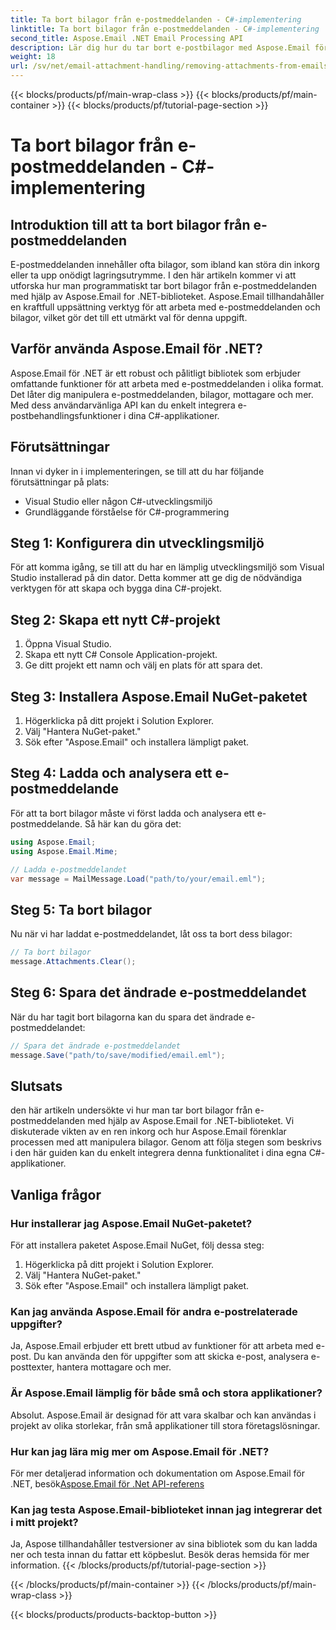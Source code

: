 ```yaml
---
title: Ta bort bilagor från e-postmeddelanden - C#-implementering
linktitle: Ta bort bilagor från e-postmeddelanden - C#-implementering
second_title: Aspose.Email .NET Email Processing API
description: Lär dig hur du tar bort e-postbilagor med Aspose.Email för .NET. Steg-för-steg-guide med C#-källkod.
weight: 18
url: /sv/net/email-attachment-handling/removing-attachments-from-emails-csharp-implementation/
---
```


{{< blocks/products/pf/main-wrap-class >}}
{{< blocks/products/pf/main-container >}}
{{< blocks/products/pf/tutorial-page-section >}}

# Ta bort bilagor från e-postmeddelanden - C#-implementering


## Introduktion till att ta bort bilagor från e-postmeddelanden

E-postmeddelanden innehåller ofta bilagor, som ibland kan störa din inkorg eller ta upp onödigt lagringsutrymme. I den här artikeln kommer vi att utforska hur man programmatiskt tar bort bilagor från e-postmeddelanden med hjälp av Aspose.Email for .NET-biblioteket. Aspose.Email tillhandahåller en kraftfull uppsättning verktyg för att arbeta med e-postmeddelanden och bilagor, vilket gör det till ett utmärkt val för denna uppgift.

## Varför använda Aspose.Email för .NET?

Aspose.Email för .NET är ett robust och pålitligt bibliotek som erbjuder omfattande funktioner för att arbeta med e-postmeddelanden i olika format. Det låter dig manipulera e-postmeddelanden, bilagor, mottagare och mer. Med dess användarvänliga API kan du enkelt integrera e-postbehandlingsfunktioner i dina C#-applikationer.

## Förutsättningar

Innan vi dyker in i implementeringen, se till att du har följande förutsättningar på plats:

- Visual Studio eller någon C#-utvecklingsmiljö
- Grundläggande förståelse för C#-programmering

## Steg 1: Konfigurera din utvecklingsmiljö

För att komma igång, se till att du har en lämplig utvecklingsmiljö som Visual Studio installerad på din dator. Detta kommer att ge dig de nödvändiga verktygen för att skapa och bygga dina C#-projekt.

## Steg 2: Skapa ett nytt C#-projekt

1. Öppna Visual Studio.
2. Skapa ett nytt C# Console Application-projekt.
3. Ge ditt projekt ett namn och välj en plats för att spara det.

## Steg 3: Installera Aspose.Email NuGet-paketet

1. Högerklicka på ditt projekt i Solution Explorer.
2. Välj "Hantera NuGet-paket."
3. Sök efter "Aspose.Email" och installera lämpligt paket.

## Steg 4: Ladda och analysera ett e-postmeddelande

För att ta bort bilagor måste vi först ladda och analysera ett e-postmeddelande. Så här kan du göra det:

```csharp
using Aspose.Email;
using Aspose.Email.Mime;

// Ladda e-postmeddelandet
var message = MailMessage.Load("path/to/your/email.eml");
```

## Steg 5: Ta bort bilagor

Nu när vi har laddat e-postmeddelandet, låt oss ta bort dess bilagor:

```csharp
// Ta bort bilagor
message.Attachments.Clear();
```

## Steg 6: Spara det ändrade e-postmeddelandet

När du har tagit bort bilagorna kan du spara det ändrade e-postmeddelandet:

```csharp
// Spara det ändrade e-postmeddelandet
message.Save("path/to/save/modified/email.eml");
```

## Slutsats

den här artikeln undersökte vi hur man tar bort bilagor från e-postmeddelanden med hjälp av Aspose.Email for .NET-biblioteket. Vi diskuterade vikten av en ren inkorg och hur Aspose.Email förenklar processen med att manipulera bilagor. Genom att följa stegen som beskrivs i den här guiden kan du enkelt integrera denna funktionalitet i dina egna C#-applikationer.

## Vanliga frågor

### Hur installerar jag Aspose.Email NuGet-paketet?

För att installera paketet Aspose.Email NuGet, följ dessa steg:
1. Högerklicka på ditt projekt i Solution Explorer.
2. Välj "Hantera NuGet-paket."
3. Sök efter "Aspose.Email" och installera lämpligt paket.

### Kan jag använda Aspose.Email för andra e-postrelaterade uppgifter?

Ja, Aspose.Email erbjuder ett brett utbud av funktioner för att arbeta med e-post. Du kan använda den för uppgifter som att skicka e-post, analysera e-posttexter, hantera mottagare och mer.

### Är Aspose.Email lämplig för både små och stora applikationer?

Absolut. Aspose.Email är designad för att vara skalbar och kan användas i projekt av olika storlekar, från små applikationer till stora företagslösningar.

### Hur kan jag lära mig mer om Aspose.Email för .NET?

 För mer detaljerad information och dokumentation om Aspose.Email för .NET, besök[Aspose.Email för .Net API-referens](https://reference.aspose.com/email/net)

### Kan jag testa Aspose.Email-biblioteket innan jag integrerar det i mitt projekt?

Ja, Aspose tillhandahåller testversioner av sina bibliotek som du kan ladda ner och testa innan du fattar ett köpbeslut. Besök deras hemsida för mer information.
{{< /blocks/products/pf/tutorial-page-section >}}

{{< /blocks/products/pf/main-container >}}
{{< /blocks/products/pf/main-wrap-class >}}

{{< blocks/products/products-backtop-button >}}
